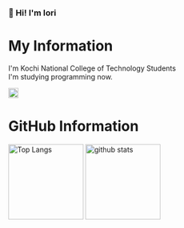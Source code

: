 ### 👋 Hi! I'm Iori
# My Information
I'm Kochi National College of Technology Students  
I'm studying programming now.  

<p align="left">
  <a href="http://twitter.com/ior_ehime">
    <img height="20" src="https://img.shields.io/twitter/follow/ior_ehime?label=Twitter&logo=twitter&style=flat" />
  </a>
</p>

# GitHub Information
<p align="left"> 
  <img alt="Top Langs" height="150px" src="https://github-readme-stats.vercel.app/api?username=iori-kosen&count_private=true&show_icons=true&theme=react" />
  <img alt="github stats" height="150px" src="https://github-readme-stats.vercel.app/api/top-langs/?username=iori-kosen&count_private=true&show_icons=true&theme=react" />
</p>
